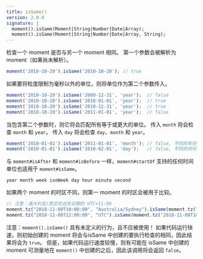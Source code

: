 ```yaml
---
title: isSame()
version: 2.0.0
signature: |
  moment().isSame(Moment|String|Number|Date|Array);
  moment().isSame(Moment|String|Number|Date|Array, String);
---
```


检查一个 moment 是否与另一个 moment 相同。
第一个参数会被解析为 moment（如果尚未解析）。

```javascript
moment('2010-10-20').isSame('2010-10-20'); // true
```

如果要将粒度限制为毫秒以外的单位，则将单位作为第二个参数传入。

```javascript
moment('2010-10-20').isSame('2009-12-31', 'year');  // false
moment('2010-10-20').isSame('2010-01-01', 'year');  // true
moment('2010-10-20').isSame('2010-12-31', 'year');  // true
moment('2010-10-20').isSame('2011-01-01', 'year');  // false
```

当包含第二个参数时，则它将会匹配所有等于或更大的单位。
传入 `month` 将会检查 `month` 和 `year`。
传入 `day` 将会检查 `day`、`month` 和 `year`。

```javascript
moment('2010-01-01').isSame('2011-01-01', 'month'); // false, 不同的年份
moment('2010-01-01').isSame('2010-02-01', 'day');   // false, 不同的月份
```

与 `moment#isAfter` 和 `moment#isBefore` 一样，`moment#startOf` 支持的任何时间单位也适用于 `moment#isSame`。

```
year month week isoWeek day hour minute second
```

如果两个 moment 的时区不同，则第一 moment 的时区会被用于比较。

```javascript
// 注意：澳大利亚/悉尼在这些日期的 UTC+11:00
moment.tz("2018-11-09T10:00:00", "Australia/Sydney").isSame(moment.tz("2018-11-08T12:00:00", "UTC"), "day"); // false
moment.tz("2018-11-08T12:00:00", "UTC").isSame(moment.tz("2018-11-09T10:00:00", "Australia/Sydney"), "day"); // true
```

注意：`moment().isSame()` 具有未定义的行为，且不应被使用！
如果代码运行快速，则初始创建的 moment 将会与isSame 中创建的要执行检查的相同，因此结果将会为 `true`。
但是，如果代码运行速度较慢，则有可能在 isSame 中创建的 moment 可测量地在 `moment()` 中创建的之后，因此该调用将会返回 `false`。

